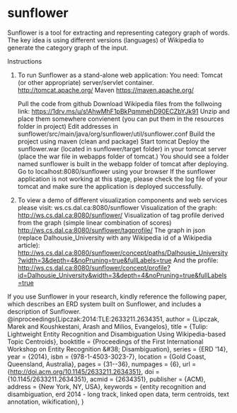 # sunflower
Sunflower is a tool for extracting and representing category graph of words. 
The key idea is using different versions (languages) of Wikipedia to generate the category graph of the input.

Instructions

1. To run Sunflower as a stand-alone web application:
You need:
Tomcat (or other appropriate) server/servlet container.
http://tomcat.apache.org/
Maven 
https://maven.apache.org/

	Pull the code from github
	Download Wikipedia files from the follwoing link:
	https://1drv.ms/u/s!AhwMhF1pBkPqmmehD90ECZbYJk91
	Unzip and place them somewhere convienent (you can put them in the resources folder in project)
	Edit addresses in sunflower/src/main/java/org/sunflower/util/sunflower.conf
	Build the project using maven (clean and package)
	Start tomcat
	Deploy the sunflower.war (located in sunflower/target folder) in your tomcat server (place the war file in webapps folder of tomcat.)
	You should see a folder named sunflower is built in the webapp folder of tomcat after deploying.
	Go to localhost:8080/sunflower using your browser
	If the sunflower application is not working at this stage, please check the log file of your tomcat and make sure the application is deployed successfully. 


2. To view a demo of different visualization components and web services please visit: ws.cs.dal.ca:8080/sunflower
    Visualization of the graph:
    http://ws.cs.dal.ca:8080/sunflower/
    Visualization of tag profile derived from the graph (simple linear combination of scores)
    http://ws.cs.dal.ca:8080/sunflower/tagprofile/
    The graph in json (replace Dalhousie_University with any Wikipedia id of a Wikipedia article):
    http://ws.cs.dal.ca:8080/sunflower/concept/paths/Dalhousie_University?width=3&depth=4&noPruning=true&fullLabels=true
    And the profile:
    http://ws.cs.dal.ca:8080/sunflower/concept/profile?id=Dalhousie_University&width=3&depth=4&noPruning=true&fullLabels=true

If you use Sunflower in your research, kindly reference the following paper, which describes an ERD system built on Sunflower, and includes a description of Sunflower.
@inproceedings{Lipczak:2014:TLE:2633211.2634351,
 author = {Lipczak, Marek and Koushkestani, Arash and Milios, Evangelos},
 title = {Tulip: Lightweight Entity Recognition and Disambiguation Using Wikipedia-based Topic Centroids},
 booktitle = {Proceedings of the First International Workshop on Entity Recognition \&\#38; Disambiguation},
 series = {ERD '14},
 year = {2014},
 isbn = {978-1-4503-3023-7},
 location = {Gold Coast, Queensland, Australia},
 pages = {31--36},
 numpages = {6},
 url = {http://doi.acm.org/10.1145/2633211.2634351},
 doi = {10.1145/2633211.2634351},
 acmid = {2634351},
 publisher = {ACM},
 address = {New York, NY, USA},
 keywords = {entity recognition and disambiguation, erd 2014 - long track, linked open data, term centroids, text annotation, wikification},
} 
